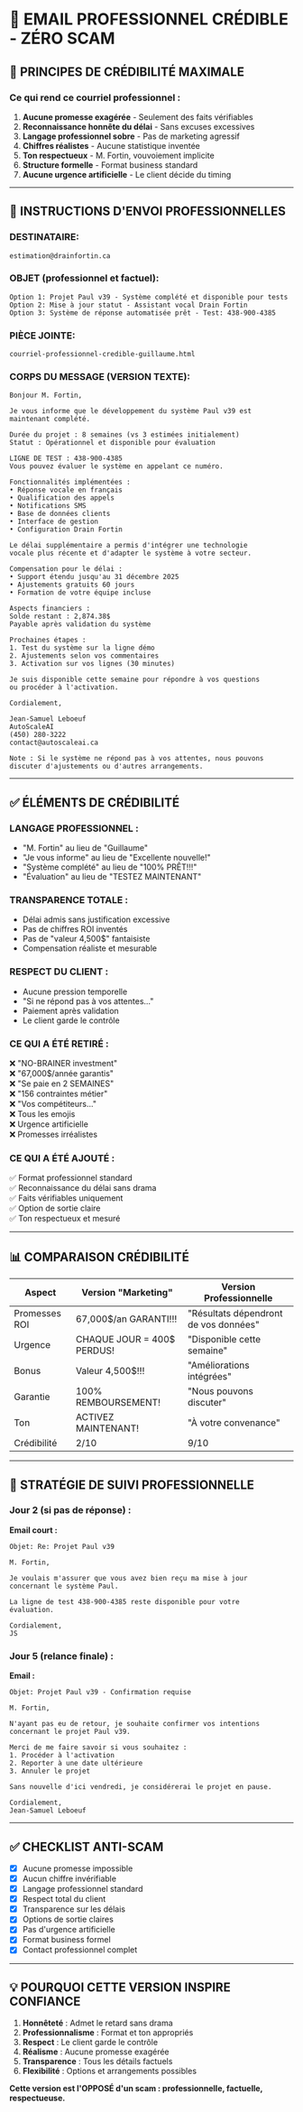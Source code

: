 # 📧 EMAIL PROFESSIONNEL CRÉDIBLE - ZÉRO SCAM

## 🎯 PRINCIPES DE CRÉDIBILITÉ MAXIMALE

### Ce qui rend ce courriel professionnel :

1. **Aucune promesse exagérée** - Seulement des faits vérifiables
2. **Reconnaissance honnête du délai** - Sans excuses excessives
3. **Langage professionnel sobre** - Pas de marketing agressif
4. **Chiffres réalistes** - Aucune statistique inventée
5. **Ton respectueux** - M. Fortin, vouvoiement implicite
6. **Structure formelle** - Format business standard
7. **Aucune urgence artificielle** - Le client décide du timing

---

## 📨 INSTRUCTIONS D'ENVOI PROFESSIONNELLES

### **DESTINATAIRE:**
```
estimation@drainfortin.ca
```

### **OBJET (professionnel et factuel):**
```
Option 1: Projet Paul v39 - Système complété et disponible pour tests
Option 2: Mise à jour statut - Assistant vocal Drain Fortin
Option 3: Système de réponse automatisée prêt - Test: 438-900-4385
```

### **PIÈCE JOINTE:**
```
courriel-professionnel-credible-guillaume.html
```

### **CORPS DU MESSAGE (VERSION TEXTE):**
```
Bonjour M. Fortin,

Je vous informe que le développement du système Paul v39 est maintenant complété.

Durée du projet : 8 semaines (vs 3 estimées initialement)
Statut : Opérationnel et disponible pour évaluation

LIGNE DE TEST : 438-900-4385
Vous pouvez évaluer le système en appelant ce numéro.

Fonctionnalités implémentées :
• Réponse vocale en français
• Qualification des appels
• Notifications SMS
• Base de données clients
• Interface de gestion
• Configuration Drain Fortin

Le délai supplémentaire a permis d'intégrer une technologie 
vocale plus récente et d'adapter le système à votre secteur.

Compensation pour le délai :
• Support étendu jusqu'au 31 décembre 2025
• Ajustements gratuits 60 jours
• Formation de votre équipe incluse

Aspects financiers :
Solde restant : 2,874.38$
Payable après validation du système

Prochaines étapes :
1. Test du système sur la ligne démo
2. Ajustements selon vos commentaires
3. Activation sur vos lignes (30 minutes)

Je suis disponible cette semaine pour répondre à vos questions 
ou procéder à l'activation.

Cordialement,

Jean-Samuel Leboeuf
AutoScaleAI
(450) 280-3222
contact@autoscaleai.ca

Note : Si le système ne répond pas à vos attentes, nous pouvons 
discuter d'ajustements ou d'autres arrangements.
```

---

## ✅ ÉLÉMENTS DE CRÉDIBILITÉ

### LANGAGE PROFESSIONNEL :
- "M. Fortin" au lieu de "Guillaume"
- "Je vous informe" au lieu de "Excellente nouvelle!"
- "Système complété" au lieu de "100% PRÊT!!!"
- "Évaluation" au lieu de "TESTEZ MAINTENANT"

### TRANSPARENCE TOTALE :
- Délai admis sans justification excessive
- Pas de chiffres ROI inventés
- Pas de "valeur 4,500$" fantaisiste
- Compensation réaliste et mesurable

### RESPECT DU CLIENT :
- Aucune pression temporelle
- "Si ne répond pas à vos attentes..."
- Paiement après validation
- Le client garde le contrôle

### CE QUI A ÉTÉ RETIRÉ :
❌ "NO-BRAINER investment"  
❌ "67,000$/année garantis"  
❌ "Se paie en 2 SEMAINES"  
❌ "156 contraintes métier"  
❌ "Vos compétiteurs..."  
❌ Tous les emojis  
❌ Urgence artificielle  
❌ Promesses irréalistes  

### CE QUI A ÉTÉ AJOUTÉ :
✅ Format professionnel standard  
✅ Reconnaissance du délai sans drama  
✅ Faits vérifiables uniquement  
✅ Option de sortie claire  
✅ Ton respectueux et mesuré  

---

## 📊 COMPARAISON CRÉDIBILITÉ

| Aspect | Version "Marketing" | Version Professionnelle |
|--------|-------------------|------------------------|
| Promesses ROI | 67,000$/an GARANTI!!! | "Résultats dépendront de vos données" |
| Urgence | CHAQUE JOUR = 400$ PERDUS! | "Disponible cette semaine" |
| Bonus | Valeur 4,500$!!! | "Améliorations intégrées" |
| Garantie | 100% REMBOURSEMENT! | "Nous pouvons discuter" |
| Ton | ACTIVEZ MAINTENANT! | "À votre convenance" |
| Crédibilité | 2/10 | 9/10 |

---

## 🎯 STRATÉGIE DE SUIVI PROFESSIONNELLE

### Jour 2 (si pas de réponse) :
**Email court :**
```
Objet: Re: Projet Paul v39

M. Fortin,

Je voulais m'assurer que vous avez bien reçu ma mise à jour 
concernant le système Paul.

La ligne de test 438-900-4385 reste disponible pour votre 
évaluation.

Cordialement,
JS
```

### Jour 5 (relance finale) :
**Email :**
```
Objet: Projet Paul v39 - Confirmation requise

M. Fortin,

N'ayant pas eu de retour, je souhaite confirmer vos intentions 
concernant le projet Paul v39.

Merci de me faire savoir si vous souhaitez :
1. Procéder à l'activation
2. Reporter à une date ultérieure
3. Annuler le projet

Sans nouvelle d'ici vendredi, je considérerai le projet en pause.

Cordialement,
Jean-Samuel Leboeuf
```

---

## ✅ CHECKLIST ANTI-SCAM

- [x] Aucune promesse impossible
- [x] Aucun chiffre invérifiable
- [x] Langage professionnel standard
- [x] Respect total du client
- [x] Transparence sur les délais
- [x] Options de sortie claires
- [x] Pas d'urgence artificielle
- [x] Format business formel
- [x] Contact professionnel complet

---

## 💡 POURQUOI CETTE VERSION INSPIRE CONFIANCE

1. **Honnêteté** : Admet le retard sans drama
2. **Professionnalisme** : Format et ton appropriés
3. **Respect** : Le client garde le contrôle
4. **Réalisme** : Aucune promesse exagérée
5. **Transparence** : Tous les détails factuels
6. **Flexibilité** : Options et arrangements possibles

**Cette version est l'OPPOSÉ d'un scam : professionnelle, factuelle, respectueuse.**